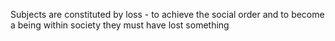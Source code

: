 
Subjects are constituted by loss - to achieve the social order and to become a being within society they must have lost something